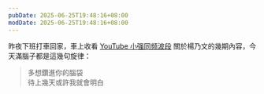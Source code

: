 ```yaml
---
pubDate: 2025-06-25T19:48:16+08:00
modDate: 2025-06-25T19:48:16+08:00
---
```


昨夜下班打車回家，車上收看 [YouTube 小强同频波段](https://www.youtube.com/@fmxiaoqiang) 關於楊乃文的幾期內容，今天滿腦子都是這幾句旋律：

> 多想鑽進你的腦袋\
> 待上幾天或許我就會明白
